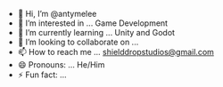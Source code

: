 - 👋 Hi, I’m @antymelee
- 👀 I’m interested in ... Game Development 
- 🌱 I’m currently learning ... Unity and Godot
- 💞️ I’m looking to collaborate on ...
- 📫 How to reach me ... shielddropstudios@gmail.com
- 😄 Pronouns: ... He/Him
- ⚡ Fun fact: ... 

<!---
antymelee/antymelee is a ✨ special ✨ repository because its `README.md` (this file) appears on your GitHub profile.
You can click the Preview link to take a look at your changes.
--->
